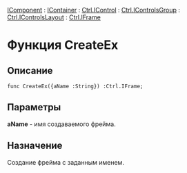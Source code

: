 ﻿---
Link: .Ctrl.IFrame.@CreateEx
---

[IComponent](topic:Com.Custom.ComClasses.IComponent.Default) :
[IContainer](topic:Com.Custom.ComClasses.IContainer.Default) :
[Ctrl.IControl](topic:Com.Custom.ComClasses.Ctrl.IControl.Default) :
[Ctrl.IControlsGroup](topic:Com.Custom.ComClasses.Ctrl.IControlsGroup.Default) :
[Ctrl.IControlsLayout](topic:Com.Custom.ComClasses.Ctrl.IControlsLayout.Default) :
[Ctrl.IFrame](Default)

# Функция CreateEx

## Описание

    func CreateEx({aName :String}) :Ctrl.IFrame;

## Параметры

**aName** - имя создаваемого фрейма.

## Назначение

Создание фрейма с заданным именем.